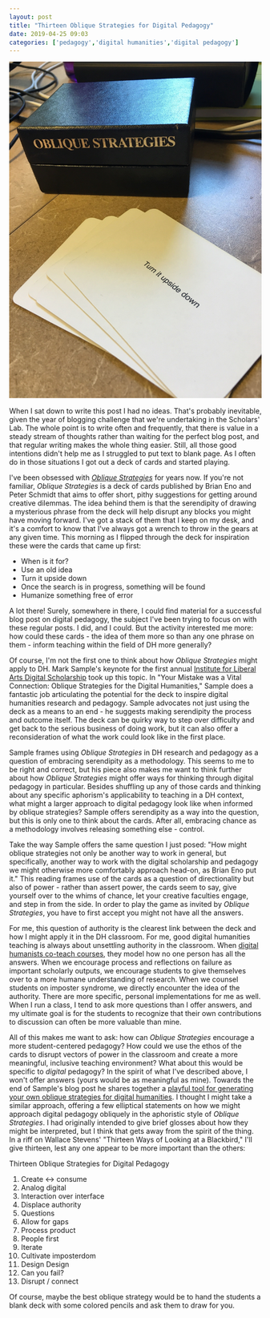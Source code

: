```yaml
---
layout: post
title: "Thirteen Oblique Strategies for Digital Pedagogy"
date: 2019-04-25 09:03
categories: ['pedagogy','digital humanities','digital pedagogy']
---
```


<img src="/assets/images/oblique/oblique.jpg" alt="Oblique Strategies card and deck" style="max-height:50%; margin-left: auto; margin-right:auto;">

When I sat down to write this post I had no ideas. That's probably inevitable, given the year of blogging challenge that we're undertaking in the Scholars' Lab. The whole point is to write often and frequently, that there is value in a steady stream of thoughts rather than waiting for the perfect blog post, and that regular writing makes the whole thing easier. Still, all those good intentions didn't help me as I struggled to put text to blank page. As I often do in those situations I got out a deck of cards and started playing. 

I've been obsessed with [_Oblique Strategies_](http://www.rtqe.net/ObliqueStrategies/) for years now. If you're not familiar, _Oblique Strategies_ is a deck of cards published by Brian Eno and Peter Schmidt that aims to offer short, pithy suggestions for getting around creative dilemmas. The idea behind them is that the serendipity of drawing a mysterious phrase from the deck will help disrupt any blocks you might have moving forward. I've got a stack of them that I keep on my desk, and it's a comfort to know that I've always got a wrench to throw in the gears at any given time. This morning as I flipped through the deck for inspiration these were the cards that came up first:

* When is it for?
* Use an old idea
* Turn it upside down
* Once the search is in progress, something will be found
* Humanize something free of error

A lot there! Surely, somewhere in there, I could find material for a successful blog post on digital pedagogy, the subject I've been trying to focus on with these regular posts. I did, and I could. But the activity interested me more: how could these cards - the idea of them more so than any one phrase on them - inform teaching within the field of DH more generally? 

Of course, I'm not the first one to think about how _Oblique Strategies_ might apply to DH. Mark Sample's keynote for the first annual [Institute for Liberal Arts Digital Scholarship](https://iliads.org/) took up this topic. In "Your Mistake was a Vital Connection: Oblique Strategies for the Digital Humanities," Sample does a fantastic job articulating the potential for the deck to inspire digital humanities research and pedagogy. Sample advocates not just using the deck as a means to an end - he suggests making serendipity the process and outcome itself. The deck can be quirky way to step over difficulty and get back to the serious business of doing work, but it can also offer a reconsideration of what the work could look like in the first place. 

Sample frames using _Oblique Strategies_ in DH research and pedagogy as a question of embracing serendipity as a methodology. This seems to me to be right and correct, but his piece also makes me want to think further about how _Oblique Strategies_ might offer ways for thinking through digital pedagogy in particular. Besides shuffling up any of those cards and thinking about any specific aphorism's applicability to teaching in a DH context, what might a larger approach to digital pedagogy look like when informed by oblique strategies? Sample offers serendipity as a way into the question, but this is only one to think about the cards. After all, embracing chance as a methodology involves releasing something else - control. 

Take the way Sample offers the same question I just posed: "How might oblique strategies not only be another way to work in general, but specifically, another way to work with the digital scholarship and pedagogy we might otherwise more comfortably approach head-on, as Brian Eno put it." This reading frames use of the cards as a question of directionality but also of power - rather than assert power, the cards seem to say, give yourself over to the whims of chance, let your creative faculties engage, and step in from the side. In order to play the game as invited by _Oblique Strategies_, you have to first accept you might not have all the answers. 

For me, this question of authority is the clearest link between the deck and how I might apply it in the DH classroom. For me, good digital humanities teaching is always about unsettling authority in the classroom. When [digital humanists co-teach courses](http://walshbr.com/blog/co-teaching/), they model how no one person has all the answers. When we encourage process and reflections on failure as important scholarly outputs, we encourage students to give themselves over to a more humane understanding of research. When we counsel students on imposter syndrome, we directly encounter the idea of the authority. There are more specific, personal implementations for me as well. When I run a class, I tend to ask more questions than I offer answers, and my ultimate goal is for the students to recognize that their own contributions to discussion can often be more valuable than mine.

All of this makes me want to ask: how can _Oblique Strategies_ encourage a more student-centered pedagogy? How could we use the ethos of the cards to disrupt vectors of power in the classroom and create a more meaningful, inclusive teaching environment? What about this would be specific to _digital_ pedagogy? In the spirit of what I've described above, I won't offer answers (yours would be as meaningful as mine). Towards the end of Sample's blog post he shares together a [playful tool for generating your own oblique strategies for digital humanities](http://www.samplereality.com/obliquedh/obliquedh.html). I thought I might take a similar approach, offering a few elliptical statements on how we might approach digital pedagogy obliquely in the aphoristic style of _Oblique Strategies_. I had originally intended to give brief glosses about how they might be interpreted, but I think that gets away from the spirit of the thing. In a riff on Wallace Stevens' "Thirteen Ways of Looking at a Blackbird," I'll give thirteen, lest any one appear to be more important than the others:

Thirteen Oblique Strategies for Digital Pedagogy

1. Create <-> consume
2. Analog digital
3. Interaction over interface
4. Displace authority
5. Questions
6. Allow for gaps
7. Process product
8. People first
9. Iterate
10. Cultivate imposterdom
11. Design Design
12. Can you fail?
13. Disrupt / connect

Of course, maybe the best oblique strategy would be to hand the students a blank deck with some colored pencils and ask them to draw for you.